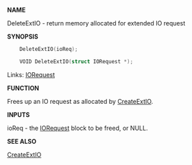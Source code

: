 
**NAME**

DeleteExtIO - return memory allocated for extended IO request

**SYNOPSIS**

```c
    DeleteExtIO(ioReq);

    VOID DeleteExtIO(struct IORequest *);

```
Links: [IORequest](_OOYT) 

**FUNCTION**

Frees up an IO request as allocated by [CreateExtIO](_OQTW).

**INPUTS**

ioReq - the [IORequest](_OOYT) block to be freed, or NULL.

**SEE ALSO**

[CreateExtIO](_OQTW)
